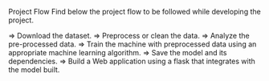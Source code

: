 Project Flow
Find below the project flow to be followed while developing the project.

  => Download the dataset.
  => Preprocess or clean the data.
  => Analyze the pre-processed data.
  => Train the machine with preprocessed data using an appropriate machine learning algorithm.
  => Save the model and its dependencies.
  => Build a Web application using a flask that integrates with the model built.

